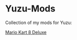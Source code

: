 # Yuzu-Mods
Collection of my mods for Yuzu:

[Mario Kart 8 Deluxe](Mario%20Kart%208%20Deluxe/README.md)
